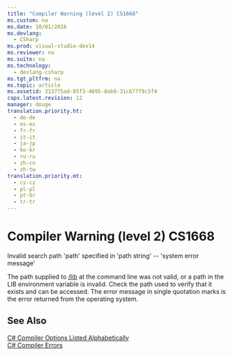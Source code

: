 ```yaml
---
title: "Compiler Warning (level 2) CS1668"
ms.custom: na
ms.date: 10/01/2016
ms.devlang: 
  - CSharp
ms.prod: visual-studio-dev14
ms.reviewer: na
ms.suite: na
ms.technology: 
  - devlang-csharp
ms.tgt_pltfrm: na
ms.topic: article
ms.assetid: 313775ad-85f3-4695-8ab8-31c677f9c5f4
caps.latest.revision: 12
manager: douge
translation.priority.ht: 
  - de-de
  - es-es
  - fr-fr
  - it-it
  - ja-jp
  - ko-kr
  - ru-ru
  - zh-cn
  - zh-tw
translation.priority.mt: 
  - cs-cz
  - pl-pl
  - pt-br
  - tr-tr
---
```

# Compiler Warning (level 2) CS1668
Invalid search path 'path' specified in 'path string' --  'system error message'  
  
 The path supplied to [/lib](../Topic/-lib%20\(C%23%20Compiler%20Options\).md) at the command line was not valid, or a path in the LIB environment variable is invalid. Check the path used to verify that it exists and can be accessed. The error message in single quotation marks is the error returned from the operating system.  
  
## See Also  
 [C# Compiler Options Listed Alphabetically](../Topic/C%23%20Compiler%20Options%20Listed%20Alphabetically.md)   
 [C# Compiler Errors](../Topic/C%23%20Compiler%20Errors.md)